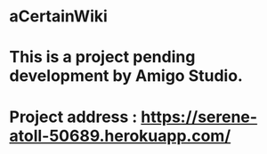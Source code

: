 # aCertainWiki

# This is a project pending development by Amigo Studio. 

# Project address : https://serene-atoll-50689.herokuapp.com/
